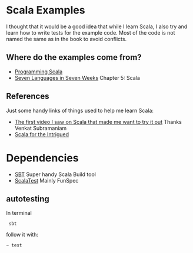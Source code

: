 # Scala Examples

I thought that it would be a good idea that while I learn Scala, I also try and learn how to write tests for 
the example code. Most of the code is not named the same as in the book to avoid conflicts. 

## Where do the examples come from?

* [Programming Scala](https://pragprog.com/book/vsscala/programming-scala)
* [Seven Languages in Seven Weeks](https://pragprog.com/book/btlang/seven-languages-in-seven-weeks) Chapter 5: Scala

## References

Just some handy links of things used to help me learn Scala:

* [The first video I saw on Scala that made me want to try it out](https://www.youtube.com/watch?v=LH75sJAR0hc) Thanks Venkat Subramaniam
* [Scala for the Intrigued](https://www.youtube.com/watch?v=grvvKURwGNg)

# Dependencies

* [SBT](http://www.scala-sbt.org/) Super handy Scala Build tool
* [ScalaTest](http://www.scalatest.org/getting_started_with_fun_spec) Mainly FunSpec
 
 
## autotesting
 In terminal 
 
``` 
 sbt
```
 
follow it with: 

```
~ test
```

